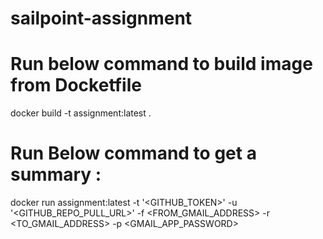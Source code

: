 # sailpoint-assignment

# Run below command to build image from Docketfile

docker build -t assignment:latest .

# Run Below command to get a summary :

docker run assignment:latest -t '<GITHUB_TOKEN>' -u '<GITHUB_REPO_PULL_URL>' -f <FROM_GMAIL_ADDRESS> -r <TO_GMAIL_ADDRESS> -p <GMAIL_APP_PASSWORD>